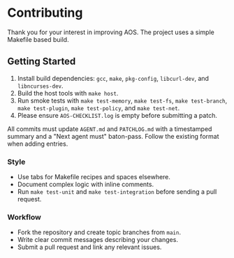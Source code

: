 # Contributing

Thank you for your interest in improving AOS. The project uses a simple Makefile based build.

## Getting Started
1. Install build dependencies: `gcc`, `make`, `pkg-config`, `libcurl-dev`, and `libncurses-dev`.
2. Build the host tools with `make host`.
3. Run smoke tests with `make test-memory`, `make test-fs`, `make test-branch`, `make test-plugin`, `make test-policy`, and `make test-net`.
4. Please ensure `AOS-CHECKLIST.log` is empty before submitting a patch.

All commits must update `AGENT.md` and `PATCHLOG.md` with a timestamped summary and a "Next agent must" baton-pass. Follow the existing format when adding entries.

### Style
- Use tabs for Makefile recipes and spaces elsewhere.
- Document complex logic with inline comments.
- Run `make test-unit` and `make test-integration` before sending a pull request.

### Workflow
- Fork the repository and create topic branches from `main`.
- Write clear commit messages describing your changes.
- Submit a pull request and link any relevant issues.
